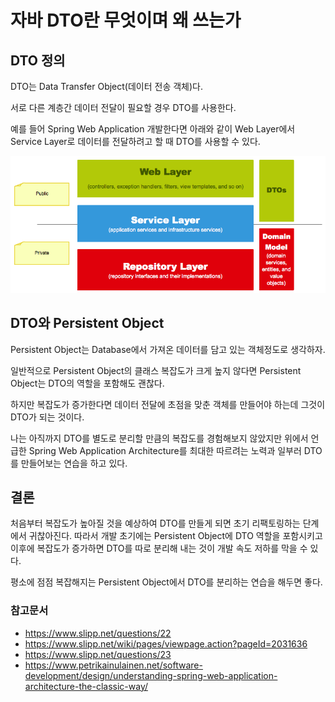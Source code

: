 # 자바 DTO란 무엇이며 왜 쓰는가

## DTO 정의

DTO는 Data Transfer Object(데이터 전송 객체)다.

서로 다른 계층간 데이터 전달이 필요할 경우 DTO를 사용한다.

예를 들어 Spring Web Application 개발한다면 아래와 같이 Web Layer에서 Service Layer로 데이터를 전달하려고 할 때 DTO를 사용할 수 있다.

![spring-web-app-architecture](images/spring-web-app-architecture.png)

## DTO와 Persistent Object

Persistent Object는 Database에서 가져온 데이터를 담고 있는 객체정도로 생각하자.

일반적으로 Persistent Object의 클래스 복잡도가 크게 높지 않다면 Persistent Object는 DTO의 역할을 포함해도 괜찮다.

하지만 복잡도가 증가한다면 데이터 전달에 초점을 맞춘 객체를 만들어야 하는데 그것이 DTO가 되는 것이다.

나는 아직까지 DTO를 별도로 분리할 만큼의 복잡도를 경험해보지 않았지만 위에서 언급한 Spring Web Application Architecture를 최대한 따르려는 노력과 일부러 DTO를 만들어보는 연습을 하고 있다.

## 결론

처음부터 복잡도가 높아질 것을 예상하여 DTO를 만들게 되면 초기 리팩토링하는 단계에서 귀찮아진다.
따라서 개발 초기에는 Persistent Object에 DTO 역할을 포함시키고 이후에 복잡도가 증가하면 DTO를 따로 분리해 내는 것이 개발 속도 저하를 막을 수 있다.

평소에 점점 복잡해지는 Persistent Object에서 DTO를 분리하는 연습을 해두면 좋다.

### 참고문서

* https://www.slipp.net/questions/22
* https://www.slipp.net/wiki/pages/viewpage.action?pageId=2031636
* https://www.slipp.net/questions/23
* https://www.petrikainulainen.net/software-development/design/understanding-spring-web-application-architecture-the-classic-way/